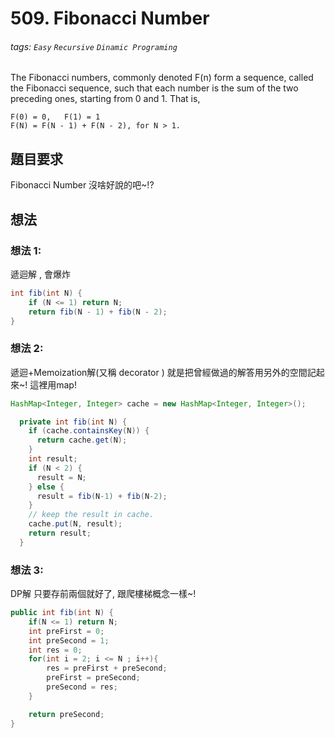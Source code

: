 # 509. Fibonacci Number
###### tags: `Easy` `Recursive` `Dinamic Programing`

The Fibonacci numbers, commonly denoted F(n) form a sequence, called the Fibonacci sequence, such that each number is the sum of the two preceding ones, starting from 0 and 1. That is,
```
F(0) = 0,   F(1) = 1
F(N) = F(N - 1) + F(N - 2), for N > 1.
```

## 題目要求
Fibonacci Number 沒啥好說的吧~!?
## 想法

### 想法 1:
遞迴解 , 會爆炸
```java
int fib(int N) {
    if (N <= 1) return N;
    return fib(N - 1) + fib(N - 2);
}
```

### 想法 2:
遞迴+Memoization解(又稱 decorator )
就是把曾經做過的解答用另外的空間記起來~!  這裡用map!
```java
HashMap<Integer, Integer> cache = new HashMap<Integer, Integer>();

  private int fib(int N) {
    if (cache.containsKey(N)) {
      return cache.get(N);
    }
    int result;
    if (N < 2) {
      result = N;
    } else {
      result = fib(N-1) + fib(N-2);
    }
    // keep the result in cache.
    cache.put(N, result);
    return result;
  }
```


### 想法 3:
DP解
只要存前兩個就好了, 跟爬樓梯概念一樣~!

```java
public int fib(int N) {
    if(N <= 1) return N;
    int preFirst = 0;
    int preSecond = 1;
    int res = 0;
    for(int i = 2; i <= N ; i++){
        res = preFirst + preSecond;
        preFirst = preSecond;
        preSecond = res;
    }

    return preSecond;
}
```
